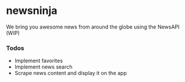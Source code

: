 # newsninja

We bring you awesome news from around the globe using the NewsAPI (WIP)

### Todos
- Implement favorites
- Implement news search
- Scrape news content and display it on the app
